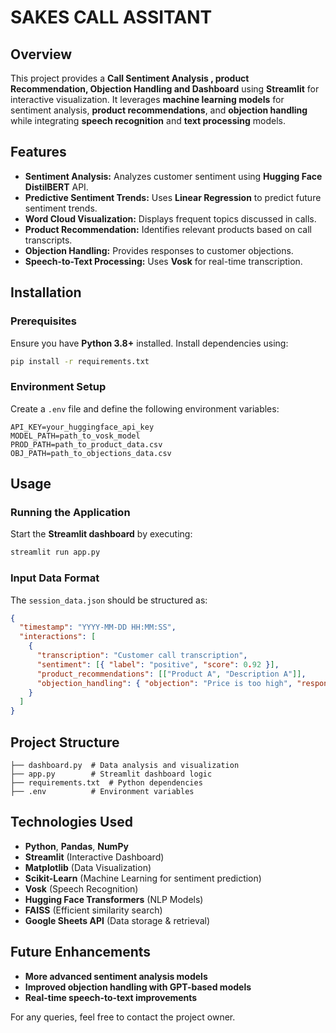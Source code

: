 # SAKES CALL ASSITANT

## Overview
This project provides a **Call Sentiment Analysis  , product Recommendation, Objection Handling and  Dashboard** using **Streamlit** 
for interactive visualization. It leverages **machine learning models** for sentiment analysis, **product recommendations**, and **objection handling** 
while integrating **speech recognition** and **text processing** models.

## Features
- **Sentiment Analysis:** Analyzes customer sentiment using **Hugging Face DistilBERT** API.
- **Predictive Sentiment Trends:** Uses **Linear Regression** to predict future sentiment trends.
- **Word Cloud Visualization:** Displays frequent topics discussed in calls.
- **Product Recommendation:** Identifies relevant products based on call transcripts.
- **Objection Handling:** Provides responses to customer objections.
- **Speech-to-Text Processing:** Uses **Vosk** for real-time transcription.

## Installation
### Prerequisites
Ensure you have **Python 3.8+** installed. Install dependencies using:
```sh
pip install -r requirements.txt
```

### Environment Setup
Create a `.env` file and define the following environment variables:
```
API_KEY=your_huggingface_api_key
MODEL_PATH=path_to_vosk_model
PROD_PATH=path_to_product_data.csv
OBJ_PATH=path_to_objections_data.csv
```

## Usage
### Running the Application
Start the **Streamlit dashboard** by executing:
```sh
streamlit run app.py
```

### Input Data Format
The `session_data.json` should be structured as:
```json
{
  "timestamp": "YYYY-MM-DD HH:MM:SS",
  "interactions": [
    {
      "transcription": "Customer call transcription",
      "sentiment": [{ "label": "positive", "score": 0.92 }],
      "product_recommendations": [["Product A", "Description A"]],
      "objection_handling": { "objection": "Price is too high", "response": "We offer discounts" }
    }
  ]
}
```

## Project Structure
```
├── dashboard.py  # Data analysis and visualization
├── app.py        # Streamlit dashboard logic
├── requirements.txt  # Python dependencies
├── .env          # Environment variables
```

## Technologies Used
- **Python**, **Pandas**, **NumPy**
- **Streamlit** (Interactive Dashboard)
- **Matplotlib** (Data Visualization)
- **Scikit-Learn** (Machine Learning for sentiment prediction)
- **Vosk** (Speech Recognition)
- **Hugging Face Transformers** (NLP Models)
- **FAISS** (Efficient similarity search)
- **Google Sheets API** (Data storage & retrieval)

## Future Enhancements
- **More advanced sentiment analysis models**
- **Improved objection handling with GPT-based models**
- **Real-time speech-to-text improvements**

For any queries, feel free to contact the project owner.

